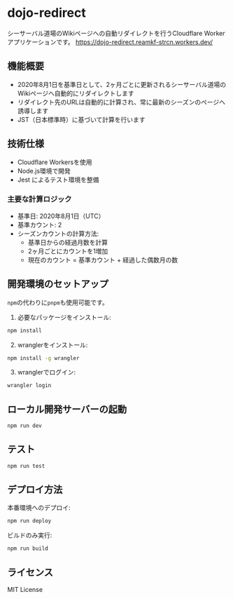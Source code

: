 # dojo-redirect

シーサーバル道場のWikiページへの自動リダイレクトを行うCloudflare Workerアプリケーションです。
https://dojo-redirect.reamkf-strcn.workers.dev/

## 機能概要

- 2020年8月1日を基準日として、2ヶ月ごとに更新されるシーサーバル道場のWikiページへ自動的にリダイレクトします
- リダイレクト先のURLは自動的に計算され、常に最新のシーズンのページへ誘導します
- JST（日本標準時）に基づいて計算を行います

## 技術仕様

- Cloudflare Workersを使用
- Node.js環境で開発
- Jest によるテスト環境を整備

### 主要な計算ロジック

- 基準日: 2020年8月1日（UTC）
- 基準カウント: 2
- シーズンカウントの計算方法:
  - 基準日からの経過月数を計算
  - 2ヶ月ごとにカウントを1増加
  - 現在のカウント = 基準カウント + 経過した偶数月の数

## 開発環境のセットアップ
`npm`の代わりに`pnpm`も使用可能です。

1. 必要なパッケージをインストール:
```bash
npm install
```

2. wranglerをインストール:
```bash
npm install -g wrangler
```

3. wranglerでログイン:
```bash
wrangler login
```

## ローカル開発サーバーの起動
```bash
npm run dev
```

## テスト

```bash
npm run test
```

## デプロイ方法

本番環境へのデプロイ:
```bash
npm run deploy
```

ビルドのみ実行:
```bash
npm run build
```

## ライセンス
MIT License
